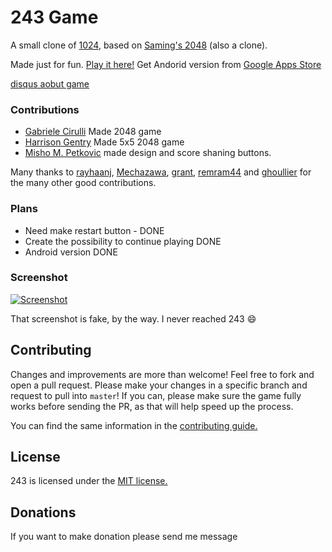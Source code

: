 # 243 Game
A small clone of [1024](https://play.google.com/store/apps/details?id=com.Misho.game1024), based on [Saming's 2048](https://github.com/saming/2048) (also a clone).

Made just for fun. [Play it here!](http://243game.com)
Get Andorid version from [Google Apps Store](https://play.google.com/store/apps/details?id=com.Misho.game243)

[disqus aobut game](https://news.ycombinator.com/item?id=7991773)
### Contributions

 - [Gabriele Cirulli](https://github.com/gabrielecirulli) Made 2048 game
 - [Harrison Gentry](https://github.com/hgentry) Made 5x5 2048 game
 - [Misho M. Petkovic](https://twitter.com/mishomp) made design and score shaning buttons.

Many thanks to [rayhaanj](https://github.com/rayhaanj), [Mechazawa](https://github.com/Mechazawa), [grant](https://github.com/grant), [remram44](https://github.com/remram44) and [ghoullier](https://github.com/ghoullier) for the many other good contributions.

### Plans
- Need make restart button - DONE
- Create the possibility to continue playing DONE
- Android version DONE


### Screenshot

[![Screenshot](http://243game.com/243screen.png)](http://243game.com/243screen.png)

That screenshot is fake, by the way. I never reached 243 :smile:

## Contributing
Changes and improvements are more than welcome! Feel free to fork and open a pull request. Please make your changes in a specific branch and request to pull into `master`! If you can, please make sure the game fully works before sending the PR, as that will help speed up the process.

You can find the same information in the [contributing guide.](https://github.com/gabrielecirulli/2048/blob/master/CONTRIBUTING.md)

## License
243 is licensed under the [MIT license.](https://github.com/gabrielecirulli/2048/blob/master/LICENSE.txt)

## Donations
If you want to make donation please send me message
